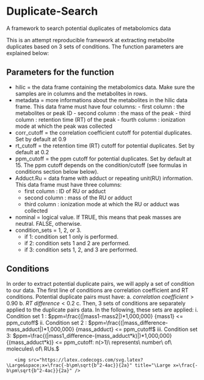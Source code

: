 # Duplicate-Search
A framework to search potential duplicates of metabolomics data

This is an attempt reproducible framework at extracting metabolite duplicates based on 3 sets of conditions. The function parameters are explained below:

## Parameters for the function
  - hilic          = the data frame containing the metabolomics data. Make sure the samples are in columns and the metabolites in rows. 
  - metadata       = more informations about the metabolites in the hilic data frame. This data frame must have four columns:
        - first column  : the metabolites or peak ID
        - second column : the mass of the peak 
        - third column  : retention time (RT) of the peak 
        - fourth column : ionization mode at which the peak was collected
   - corr_cutoff   = the correlation coefficient cutoff for potential duplicates. Set by default at 0.9 
   - rt_cutoff     = the retention time (RT) cutoff for potential duplicates. Set by default at 0.2
   - ppm_cutoff    = the ppm cutoff for potential duplicates. Set by default at 15. The ppm cutoff depends on the condition/cutoff (see formulas in conditions section below below). 
   - Adduct.Ru   = data frame with adduct or repeating unit(RU) information. This data frame must have three columns:
        - first column  : ID of RU or adduct 
        - second column : mass of the RU or adduct
        - third column  : ionization mode at which the RU or adduct was collected
   - nominal        = logical value. If TRUE, this means that peak masses are neutral. FALSE, otherwise.
   - condition_sets = 1, 2, or 3. 
        - if 1: condition set 1 only is performed. 
        - if 2: condition sets 1 and 2 are performed. 
        - if 3: condition sets 1, 2, and 3 are performed.
          
## Conditions
In order to extract potential duplicate pairs, we will apply a set of condition to our data. 
The first line of conditions are correlation coefficient and RT conditions. Potential duplicate pairs must have:
      a. $correlation\ coefficient > 0.90$
      b. $RT\ difference < 0.2$
      c. Then, 3 sets of conditions are separately applied to the duplicate pairs data. In the following, these sets are applied:
            i. Condition set 1  : $ppm=\frac{(|mass1-mass2|)*1,000,000} {mass1} <= ppm_cutoff$
            ii. Condition set 2 : $ppm=\frac{(|mass_difference-mass_adduct|)*1,000,000} {mass_adduct} <= ppm_cutoff$
            iii. Condition set 3: $ppm=\frac{(|mass1_difference-(mass_adduct*k)|)*1,000,000} {(mass_adduct*k)} <= ppm_cutoff: n(>1)\ represents\ number\ of\ molecules\ of\ RUs.$
            
       <img src="https://latex.codecogs.com/svg.latex?\Large&space;x=\frac{-b\pm\sqrt{b^2-4ac}}{2a}" title="\Large x=\frac{-b\pm\sqrt{b^2-4ac}}{2a}" />
            
